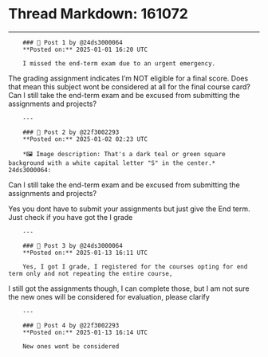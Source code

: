 # Thread Markdown: 161072

---

        ### 💬 Post 1 by @24ds3000064  
        **Posted on:** 2025-01-01 16:20 UTC  

        I missed the end-term exam due to an urgent emergency.
The grading assignment indicates I’m NOT eligible for a final score. Does that mean this subject wont be considered at all for the final course card?
Can I still take the end-term exam and be excused from submitting the assignments and projects?

        ---

        ### 💬 Post 2 by @22f3002293  
        **Posted on:** 2025-01-02 02:23 UTC  

        *🖼️ Image description: That's a dark teal or green square background with a white capital letter "S" in the center.* 24ds3000064:

Can I still take the end-term exam and be excused from submitting the assignments and projects?


Yes you dont have to submit your assignments but just give the End term. Just check if you have got the I grade

        ---

        ### 💬 Post 3 by @24ds3000064  
        **Posted on:** 2025-01-13 16:11 UTC  

        Yes, I got I grade, I registered for the courses opting for end term only and not repeating the entire course,
I still got the assignments though, I can complete those, but I am not sure the new ones will be considered for evaluation, please clarify

        ---

        ### 💬 Post 4 by @22f3002293  
        **Posted on:** 2025-01-13 16:14 UTC  

        New ones wont be considered

        